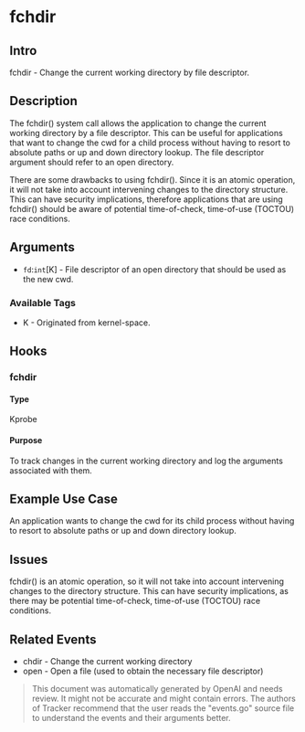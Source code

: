 
# fchdir

## Intro
fchdir - Change the current working directory by file descriptor.

## Description
The fchdir() system call allows the application to change the current working directory by a file descriptor. This can be useful for applications that want to change the cwd for a child process without having to resort to absolute paths or up and down directory lookup. The file descriptor argument should refer to an open directory.

There are some drawbacks to using fchdir(). Since it is an atomic operation, it will not take into account intervening changes to the directory structure. This can have security implications, therefore applications that are using fchdir() should be aware of potential time-of-check, time-of-use (TOCTOU) race conditions.

## Arguments
* `fd`:`int`[K] - File descriptor of an open directory that should be used as the new cwd.

### Available Tags
* K - Originated from kernel-space.

## Hooks
### fchdir
#### Type
Kprobe 
#### Purpose
To track changes in the current working directory and log the arguments associated with them.

## Example Use Case
An application wants to change the cwd for its child process without having to resort to absolute paths or up and down directory lookup. 

## Issues
 fchdir() is an atomic operation, so it will not take into account intervening changes to the directory structure. This can have security implications, as there may be potential time-of-check, time-of-use (TOCTOU) race conditions. 

## Related Events
* chdir - Change the current working directory
* open - Open a file (used to obtain the necessary file descriptor)

> This document was automatically generated by OpenAI and needs review. It might
> not be accurate and might contain errors. The authors of Tracker recommend that
> the user reads the "events.go" source file to understand the events and their
> arguments better.
